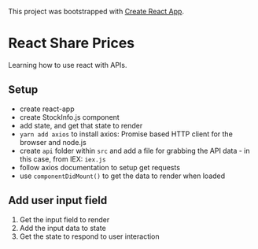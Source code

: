 This project was bootstrapped with [Create React App](https://github.com/facebookincubator/create-react-app).

# React Share Prices
Learning how to use react with APIs.

## Setup
- create react-app
- create StockInfo.js component
- add state, and get that state to render
- `yarn add axios` to install axios: Promise based HTTP client for the browser and node.js 
- create `api` folder within `src` and add a file for grabbing the API data - in this case, from IEX: `iex.js`
- follow axios documentation to setup get requests
- use `componentDidMount()` to get the data to render when loaded

## Add user input field
1. Get the input field to render
2. Add the input data to state
3. Get the state to respond to user interaction